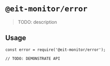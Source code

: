# `@eit-monitor/error`

> TODO: description

## Usage

```
const error = require('@eit-monitor/error');

// TODO: DEMONSTRATE API
```
